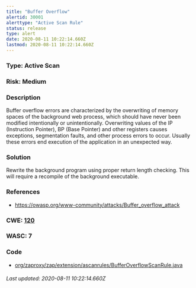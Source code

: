 ```yaml
---
title: "Buffer Overflow"
alertid: 30001
alerttype: "Active Scan Rule"
status: release
type: alert
date: 2020-08-11 10:22:14.660Z
lastmod: 2020-08-11 10:22:14.660Z
---
```

### Type: Active Scan

### Risk: Medium

### Description

Buffer overflow errors are characterized by the overwriting of memory spaces of the background web process, which should have never been modified intentionally or unintentionally. Overwriting values of the IP (Instruction Pointer), BP (Base Pointer) and other registers causes exceptions, segmentation faults, and other process errors to occur. Usually these errors end execution of the application in an unexpected way. 

### Solution

Rewrite the background program using proper return length checking.  This will require a recompile of the background executable.

### References

* https://owasp.org/www-community/attacks/Buffer_overflow_attack

### CWE: [120](https://cwe.mitre.org/data/definitions/120.html)

### WASC:  7

### Code

 * [org/zaproxy/zap/extension/ascanrules/BufferOverflowScanRule.java](https://github.com/zaproxy/zap-extensions/blob/master/addOns/ascanrules/src/main/java/org/zaproxy/zap/extension/ascanrules/BufferOverflowScanRule.java)

###### Last updated: 2020-08-11 10:22:14.660Z
